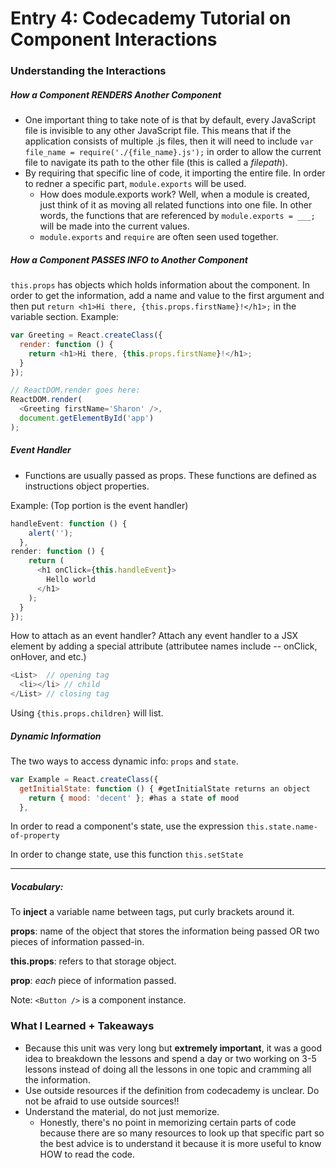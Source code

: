 # Entry 4: Codecademy Tutorial on Component Interactions
### Understanding the Interactions
##### How a Component RENDERS Another Component 
* One important thing to take note of is that by default, every JavaScript file is invisible to any other JavaScript file. This means that if the application consists of multiple .js files, then it will need to include `var file_name = require('./{file_name}.js');` in order to allow the current file to navigate its path to the other file (this is called a *filepath*).
* By requiring that specific line of code, it importing the entire file. In order to redner a specific part, `module.exports` will be used.  
    * How does module.exports work? Well, when a module is created, just think of it as moving all related functions into one file. In other words, the functions that are referenced by `module.exports = ___;` will be made into the current values. 
    *   `module.exports` and `require` are often seen used together.
##### How a Component PASSES INFO to Another Component 
`this.props` has objects which holds information about the component.
In order to get the information, add a name and value to the first argument and then put `return <h1>Hi there, {this.props.firstName}!</h1>;` in the variable section. 
Example: 
```javascript
var Greeting = React.createClass({
  render: function () {
    return <h1>Hi there, {this.props.firstName}!</h1>;
  }
});

// ReactDOM.render goes here:
ReactDOM.render(
  <Greeting firstName='Sharon' />, 
  document.getElementById('app')
);
```
##### Event Handler
* Functions are usually passed as props. These functions are defined as instructions object properties. 

Example: (Top portion is the event handler)
```javascript
handleEvent: function () {
    alert('');
  },
render: function () {
    return (
      <h1 onClick={this.handleEvent}>
        Hello world
      </h1>
    );
  }
});
  ```
How to attach as an event handler? Attach any event handler to a JSX element by adding a special attribute (attributee names include -- onClick, onHover, and etc.)


```javascript
<List>  // opening tag
  <li></li> // child
</List> // closing tag
```

Using `{this.props.children}` will list. 

##### Dynamic Information 
The two ways to access dynamic info: `props` and `state`. 
```javascript
var Example = React.createClass({
  getInitialState: function () { #getInitialState returns an object
    return { mood: 'decent' }; #has a state of mood
  },
```
In order to read a component's state, use the expression `this.state.name-of-property`

In order to change state, use this function `this.setState`

-----
##### Vocabulary: 
To **inject** a variable name between tags, put curly brackets around it.

**props**: name of the object that stores the information being passed OR two pieces of information passed-in.

**this.props**: refers to that storage object.

**prop**: *each* piece of information passed.

Note: `<Button />` is a component instance.

### What I Learned + Takeaways
* Because this unit was very long but **extremely important**, it was a good idea to breakdown the lessons and spend a day or two working on 3-5 lessons instead of doing all the lessons in one topic and cramming all the information. 
* Use outside resources if the definition from codecademy is unclear. Do not be afraid to use outside sources!! 
* Understand the material, do not just memorize.
  * Honestly, there's no point in memorizing certain parts of code because there are so many resources to look up that specific part so the best advice is to understand it because it is more useful to know HOW to read the code. 